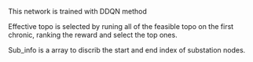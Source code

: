 This network is trained with DDQN method

Effective topo is selected by runing all of the feasible topo on the first chronic, ranking the reward and select the top ones.

Sub_info is a array to discrib the start and end index of substation nodes.
